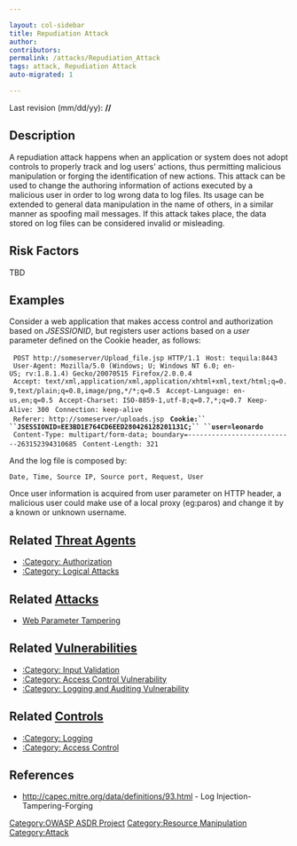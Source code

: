 ```yaml
---

layout: col-sidebar
title: Repudiation Attack
author: 
contributors: 
permalink: /attacks/Repudiation_Attack
tags: attack, Repudiation Attack
auto-migrated: 1

---
```




Last revision (mm/dd/yy): **//**

## Description

A repudiation attack happens when an application or system does not
adopt controls to properly track and log users' actions, thus permitting
malicious manipulation or forging the identification of new actions.
This attack can be used to change the authoring information of actions
executed by a malicious user in order to log wrong data to log files.
Its usage can be extended to general data manipulation in the name of
others, in a similar manner as spoofing mail messages. If this attack
takes place, the data stored on log files can be considered invalid or
misleading.

## Risk Factors

TBD

## Examples

Consider a web application that makes access control and authorization
based on *JSESSIONID*, but registers user actions based on a *user*
parameter defined on the Cookie header, as follows:

` POST http://someserver/Upload_file.jsp HTTP/1.1`
` Host: tequila:8443`
` User-Agent: Mozilla/5.0 (Windows; U; Windows NT 6.0; en-US; rv:1.8.1.4) Gecko/20070515 Firefox/2.0.0.4`
` Accept: text/xml,application/xml,application/xhtml+xml,text/html;q=0.9,text/plain;q=0.8,image/png,*/*;q=0.5`
` Accept-Language: en-us,en;q=0.5`
` Accept-Charset: ISO-8859-1,utf-8;q=0.7,*;q=0.7`
` Keep-Alive: 300`
` Connection: keep-alive`
` Referer: http://someserver/uploads.jsp`
` `**`Cookie:``   ``JSESSIONID=EE3BD1E764CD6EED280426128201131C;``
 ``user=leonardo`**
` Content-Type: multipart/form-data; boundary=---------------------------263152394310685`
` Content-Length: 321`

And the log file is composed by:

`Date, Time, Source IP, Source port, Request, User`

Once user information is acquired from user parameter on HTTP header, a
malicious user could make use of a local proxy (eg:paros) and change it
by a known or unknown username.

## Related [Threat Agents](Threat_Agents "wikilink")

  - [:Category: Authorization](:Category:_Authorization "wikilink")
  - [:Category: Logical Attacks](:Category:_Logical_Attacks "wikilink")

## Related [Attacks](Attacks "wikilink")

  - [Web Parameter Tampering](Web_Parameter_Tampering "wikilink")

## Related [Vulnerabilities](Vulnerabilities "wikilink")

  - [:Category: Input
    Validation](:Category:_Input_Validation "wikilink")
  - [:Category: Access Control
    Vulnerability](:Category:_Access_Control_Vulnerability "wikilink")
  - [:Category: Logging and Auditing
    Vulnerability](:Category:_Logging_and_Auditing_Vulnerability "wikilink")

## Related [Controls](Controls "wikilink")

  - [:Category: Logging](:Category:_Logging "wikilink")
  - [:Category: Access Control](:Category:_Access_Control "wikilink")

## References

  - <http://capec.mitre.org/data/definitions/93.html> - Log
    Injection-Tampering-Forging

[Category:OWASP ASDR Project](Category:OWASP_ASDR_Project "wikilink")
[Category:Resource
Manipulation](Category:Resource_Manipulation "wikilink")
[Category:Attack](Category:Attack "wikilink")